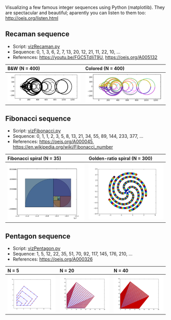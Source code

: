 Visualizing a few famous integer sequences using Python (matplotlib). 
They are spectacular and beautiful; aparently you can listen to them too: http://oeis.org/listen.html 

## Recaman sequence

- Script: [vizRecaman.py](vizRecaman.py)
- Sequence: 0, 1, 3, 6, 2, 7, 13, 20, 12, 21, 11, 22, 10, ...
- References: https://youtu.be/FGC5TdIiT9U, https://oeis.org/A005132

| B&W (N = 400)  | Colored (N = 400) | 
|:--------------------|:----------------
| ![det-400b](/data/400b.png) |   ![det-400c](/data/400c.png) | 


## Fibonacci sequence

- Script: [vizFibonacci.py](vizFibonacci.py)
- Sequence: 0, 1, 1, 2, 3, 5, 8, 13, 21, 34, 55, 89, 144, 233, 377, ...
- References: https://oeis.org/A000045, https://en.wikipedia.org/wiki/Fibonacci_number

|  Fibonacci spiral (N = 35)  | Golden-ratio spiral (N = 300) 
|:--------------------|:--------------------
|   ![det-40c](/data/35fiborect.png)  | ![det-20c](/data/300fibo.png) | 


## Pentagon sequence

- Script: [vizPentagon.py](vizPentagon.py)
- Sequence: 1, 5, 12, 22, 35, 51, 70, 92, 117, 145, 176, 210, ...
- References: https://oeis.org/A000326

| N = 5  | N = 20 | N = 40 
|:--------------------|:--------------------|:--------------------
| ![det-5c](/data/5c.png) |   ![det-20c](/data/20c.png) |  ![det-40c](/data/40c.png) | 



